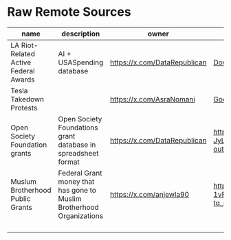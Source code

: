 # Raw Remote Sources

| name | description | owner | link | date |
|------|-------------|-------|------|-------|
| LA Riot-Related Active Federal Awards | AI + USASpending database |https://x.com/DataRepublican | [Download Spreadsheet](https://docs.google.com/spreadsheets/d/e/2PACX-1vTInGBx9L8JpFWvpgwDfZrUljNxB3TNjjv8B5UFU-1oDj_QsKP6BOJQwLi5gHzO1FD8fH_9_M5i6IJs/pub?output=xlsx) | 11 Jun 2025 |
|Tesla Takedown Protests||https://x.com/AsraNomani|[Google Spreadsheet Link](https://docs.google.com/spreadsheets/d/13MOGhdMPc-_lGGdEGkS0QVSayczGG7Z5rlk_LUxdCTk/edit)| 16 Apr 25|
|Open Society Foundation grants| Open Society Foundations grant database in spreadsheet format| https://x.com/DataRepublican| https://docs.google.com/spreadsheets/d/e/2PACX-1vTfdxZDLIvNWx9XK61YK0-JyLWJJMsUvmADQn7eUQ1BSovT7e0oDxFzHDVxU1H8So2jMmoy3e2UXVFs/pub?output=xlsx | 19 Jun 2025 |
| Muslum Brotherhood Public Grants | Federal Grant money that has gone to Muslim Brotherhood Organizations | https://x.com/anjewla90 | https://docs.google.com/spreadsheets/d/e/2PACX-1vRFcpweI08KvjytB5jMkmSaK3Omx9oaD2RPgaIXJrQtNlmQBfWVOWaD4djRdCXPRqgFKts2-tq_pghv/pubhtml# | 24 Mar 2025 |
|  |  |  |  |  |
|  |  |  |  |  |
|  |  |  |  |  |
|  |  |  |  |  |
